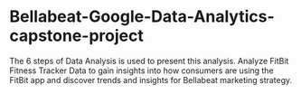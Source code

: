 # Bellabeat-Google-Data-Analytics-capstone-project
 The 6 steps of Data Analysis is used to present this analysis.
Analyze FitBit Fitness Tracker Data to gain insights into how consumers are using the FitBit app and discover trends and insights for Bellabeat marketing strategy.
